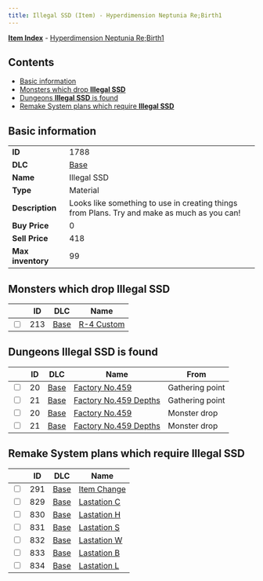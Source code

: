 ```yaml
---
title: Illegal SSD (Item) - Hyperdimension Neptunia Re;Birth1
---
```


[**Item Index**](/neptunia/rb1/item/index.html) - [Hyperdimension Neptunia Re;Birth1](/neptunia/rb1)

## Contents

- [Basic information](#basic-information)
- [Monsters which drop **Illegal SSD**](#monsters-which-drop-illegal-ssd)
- [Dungeons **Illegal SSD** is found](#dungeons-illegal-ssd-is-found)
- [Remake System plans which require **Illegal SSD**](#remake-system-plans-which-require-illegal-ssd)

## Basic information

|   |   |
| -- | -- |
| **ID** | 1788 |
| **DLC** | [Base](/neptunia/rb1/dlc/1-base.html) |
| **Name** | Illegal SSD |
| **Type** | Material |
| **Description** | Looks like something to use in creating things from Plans. Try and make as much as you can! |
| **Buy Price** | 0 |
| **Sell Price** | 418 |
| **Max inventory** | 99 |


## Monsters which drop **Illegal SSD**

|    | ID | DLC | Name |
| -- | -- | --- | ---- |
| <input type="checkbox" id="rb1-monster-1-213" class="trackbox" /> | 213 | [Base](/neptunia/rb1/dlc/1-base.html) | [R-4 Custom](/neptunia/rb1/monster/1-213-r-4-custom.html) |


## Dungeons **Illegal SSD** is found

|    | ID | DLC | Name | From |
| -- | -- | --- | ---- | ---- |
| <input type="checkbox" id="rb1-dungeon-1-20" class="trackbox" /> | 20 | [Base](/neptunia/rb1/dlc/1-base.html) | [Factory No.459](/neptunia/rb1/dungeon/1-20-factory-no-459.html) | Gathering point |
| <input type="checkbox" id="rb1-dungeon-1-21" class="trackbox" /> | 21 | [Base](/neptunia/rb1/dlc/1-base.html) | [Factory No.459 Depths](/neptunia/rb1/dungeon/1-21-factory-no-459-depths.html) | Gathering point |
| <input type="checkbox" id="rb1-dungeon-1-20" class="trackbox" /> | 20 | [Base](/neptunia/rb1/dlc/1-base.html) | [Factory No.459](/neptunia/rb1/dungeon/1-20-factory-no-459.html) | Monster drop |
| <input type="checkbox" id="rb1-dungeon-1-21" class="trackbox" /> | 21 | [Base](/neptunia/rb1/dlc/1-base.html) | [Factory No.459 Depths](/neptunia/rb1/dungeon/1-21-factory-no-459-depths.html) | Monster drop |


## Remake System plans which require **Illegal SSD**

|    | ID | DLC | Name |
| -- | -- | --- | ---- |
| <input type="checkbox" id="rb1-quest-1-291" class="trackbox" /> | 291 | [Base](/neptunia/rb1/dlc/1-base.html) | [Item Change](/neptunia/rb1/quest/1-291-item-change.html) |
| <input type="checkbox" id="rb1-quest-1-829" class="trackbox" /> | 829 | [Base](/neptunia/rb1/dlc/1-base.html) | [Lastation C](/neptunia/rb1/quest/1-829-lastation-c.html) |
| <input type="checkbox" id="rb1-quest-1-830" class="trackbox" /> | 830 | [Base](/neptunia/rb1/dlc/1-base.html) | [Lastation H](/neptunia/rb1/quest/1-830-lastation-h.html) |
| <input type="checkbox" id="rb1-quest-1-831" class="trackbox" /> | 831 | [Base](/neptunia/rb1/dlc/1-base.html) | [Lastation S](/neptunia/rb1/quest/1-831-lastation-s.html) |
| <input type="checkbox" id="rb1-quest-1-832" class="trackbox" /> | 832 | [Base](/neptunia/rb1/dlc/1-base.html) | [Lastation W](/neptunia/rb1/quest/1-832-lastation-w.html) |
| <input type="checkbox" id="rb1-quest-1-833" class="trackbox" /> | 833 | [Base](/neptunia/rb1/dlc/1-base.html) | [Lastation B](/neptunia/rb1/quest/1-833-lastation-b.html) |
| <input type="checkbox" id="rb1-quest-1-834" class="trackbox" /> | 834 | [Base](/neptunia/rb1/dlc/1-base.html) | [Lastation L](/neptunia/rb1/quest/1-834-lastation-l.html) |
